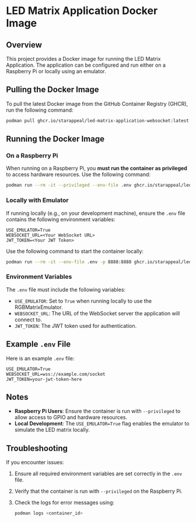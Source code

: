 # LED Matrix Application Docker Image

## Overview
This project provides a Docker image for running the LED Matrix Application. The application can be configured and run either on a Raspberry Pi or locally using an emulator.

## Pulling the Docker Image
To pull the latest Docker image from the GitHub Container Registry (GHCR), run the following command:

```bash
podman pull ghcr.io/starappeal/led-matrix-application-websocket:latest
```

## Running the Docker Image
### On a Raspberry Pi
When running on a Raspberry Pi, you **must run the container as privileged** to access hardware resources. Use the following command:

```bash
podman run --rm -it --privileged --env-file .env ghcr.io/starappeal/led-matrix-application-websocket:latest
```

### Locally with Emulator
If running locally (e.g., on your development machine), ensure the `.env` file contains the following environment variables:

```env
USE_EMULATOR=True
WEBSOCKET_URL=<Your WebSocket URL>
JWT_TOKEN=<Your JWT Token>
```

Use the following command to start the container locally:

```bash
podman run --rm -it --env-file .env -p 8888:8888 ghcr.io/starappeal/led-matrix-application-websocket:latest
```

### Environment Variables
The `.env` file must include the following variables:

- `USE_EMULATOR`: Set to `True` when running locally to use the RGBMatrixEmulator.
- `WEBSOCKET_URL`: The URL of the WebSocket server the application will connect to.
- `JWT_TOKEN`: The JWT token used for authentication.

## Example `.env` File
Here is an example `.env` file:

```env
USE_EMULATOR=True
WEBSOCKET_URL=wss://example.com/socket
JWT_TOKEN=your-jwt-token-here
```

## Notes
- **Raspberry Pi Users**: Ensure the container is run with `--privileged` to allow access to GPIO and hardware resources.
- **Local Development**: The `USE_EMULATOR=True` flag enables the emulator to simulate the LED matrix locally.

## Troubleshooting
If you encounter issues:
1. Ensure all required environment variables are set correctly in the `.env` file.
2. Verify that the container is run with `--privileged` on the Raspberry Pi.
3. Check the logs for error messages using:

   ```bash
   podman logs <container_id>
   ```

